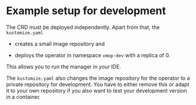 # Example setup for development

The CRD must be deployed independently. Apart from that, the 
`kustomize.yaml` 

* creates a small image repository and
 
* deploys the operator in namespace `vmop-dev` with a replica of 0.
 
This allows you to run the manager in your IDE.

The `kustomize.yaml` also changes the image repository for the
operator to a private repository for development. You have to 
either remove this or adapt it to your own repository if you
also want to test your development version in a container.
